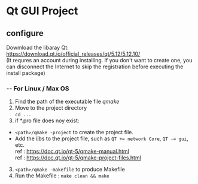 # Qt GUI Project

## configure
Dowmload the libaray Qt: <https://download.qt.io/official_releases/qt/5.12/5.12.10/>  
(It requres an account during installing. If you don't want to create one, you can disconnect the Internet to skip the registration before executing the install package)

### -- For Linux / Max OS
1. Find the path of the executable file *qmake*
2. Move to the project directory  
  `cd ...`
2. if *.pro file does noy exist:   
  - `<path>/qmake -project` to create the project file.  
  - Add the *lib*s to the project file, such as `QT += network Core`, `QT -= gui`, etc.  
  ref : <https://doc.qt.io/qt-5/qmake-manual.html>  
  ref : <https://doc.qt.io/qt-5/qmake-project-files.html>
3. `<path>/qmake -makefile` to produce Makefile
4. Run the Makefile : `make clean && make `
